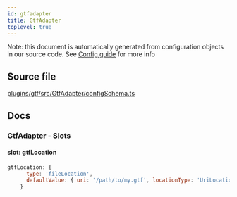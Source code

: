 ```yaml
---
id: gtfadapter
title: GtfAdapter
toplevel: true
---
```

Note: this document is automatically generated from configuration objects in
our source code. See [Config guide](/docs/config_guide) for more info

## Source file

[plugins/gtf/src/GtfAdapter/configSchema.ts](https://github.com/GMOD/jbrowse-components/blob/main/plugins/gtf/src/GtfAdapter/configSchema.ts)

## Docs







### GtfAdapter - Slots
#### slot: gtfLocation



```js
gtfLocation: {
      type: 'fileLocation',
      defaultValue: { uri: '/path/to/my.gtf', locationType: 'UriLocation' },
    }
```




